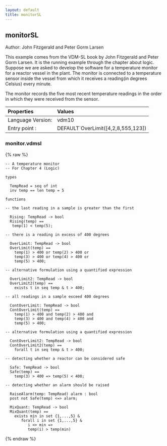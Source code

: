 ```yaml
---
layout: default
title: monitorSL
---
```


## monitorSL
Author: John Fitzgerald and Peter Gorm Larsen


This example comes from the VDM-SL book by John Fitzgerald and Peter Gorm
Larsen. It is the running example through the chapter about logic. 
Suppose we are asked to develop the software for a temperature
monitor for a reactor vessel in the plant. The monitor is connected to
a temperature sensor inside the vessel from which it receives a
reading(in degrees Celsius) every minute.

The monitor records the five most recent temperature readings in the
order in which they were received from the sensor.


| Properties | Values          |
| :------------ | :---------- |
|Language Version:| vdm10|
|Entry point     :| DEFAULT`OverLimit([4,2,8,555,123])|


### monitor.vdmsl

{% raw %}
~~~
-- A temperature monitor
-- For Chapter 4 (Logic)

types

  TempRead = seq of int
  inv temp == len temp = 5

functions

-- the last reading in a sample is greater than the first

  Rising: TempRead -> bool
  Rising(temp) ==
   temp(1) < temp(5);

-- there is a reading in excess of 400 degrees

  OverLimit: TempRead -> bool
  OverLimit(temp) ==
    temp(1) > 400 or temp(2) > 400 or 
    temp(3) > 400 or temp(4) > 400 or 
    temp(5) > 400;

-- alternative formulation using a quantified expression

  OverLimit2: TempRead -> bool
  OverLimit2(temp) ==
    exists t in seq temp & t > 400;

-- all readings in a sample exceed 400 degrees

  ContOverLimit: TempRead -> bool
  ContOverLimit(temp) ==
    temp(1) > 400 and temp(2) > 400 and 
    temp(3) > 400 and temp(4) > 400 and 
    temp(5) > 400;

-- alternative formulation using a quantified expression

  ContOverLimit2: TempRead -> bool
  ContOverLimit2(temp) ==
    forall t in seq temp & t > 400;

-- detecting whether a reactor can be considered safe

  Safe: TempRead -> bool
  Safe(temp) ==
    temp(3) > 400 => temp(5) < 400;

-- detecting whether an alarm should be raised

  RaiseAlarm(temp: TempRead) alarm : bool
  post not Safe(temp) <=> alarm;

  MixQuant: TempRead -> bool
  MixQuant(temp) ==
    exists min in set {1,...,5} &
       forall i in set {1,...,5} &
          i <> min =>
          temp(i) > temp(min)
~~~
{% endraw %}

